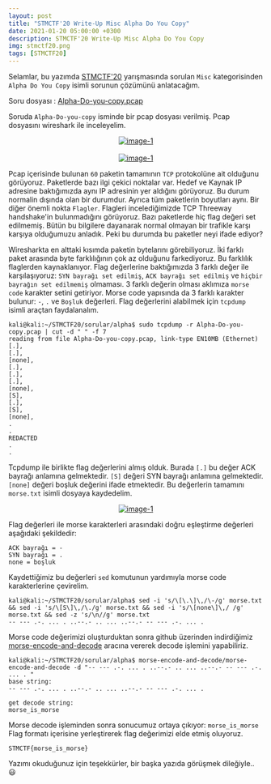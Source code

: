 ```yaml
---
layout: post
title: "STMCTF'20 Write-Up Misc Alpha Do You Copy"
date: 2021-01-20 05:00:00 +0300
description: STMCTF'20 Write-Up Misc Alpha Do You Copy
img: stmctf20.png
tags: [STMCTF20]
---
```

Selamlar, bu yazımda [STMCTF'20] yarışmasında sorulan `Misc` kategorisinden `Alpha Do You Copy` isimli sorunun çözümünü anlatacağım.

Soru dosyası : [Alpha-Do-you-copy.pcap]

Soruda `Alpha-Do-you-copy` isminde bir pcap dosyası verilmiş. Pcap dosyasını wireshark ile inceleyelim.

<center>
  <div>
      <a class="example-image-link" href="{{site.baseurl}}/assets/img/stmctf20-a1.png" data-lightbox="example-1"><img class="example-image" src="{{site.baseurl}}/assets/img/stmctf20-a1.png" alt="image-1" /></a>
	</div>
</center>
<br>
<center>
  <div>
      <a class="example-image-link" href="{{site.baseurl}}/assets/img/stmctf20-a2.png" data-lightbox="example-1"><img class="example-image" src="{{site.baseurl}}/assets/img/stmctf20-a2.png" alt="image-1" /></a>
	</div>
</center>

Pcap içerisinde bulunan `60` paketin tamamının `TCP` protokolüne ait olduğunu görüyoruz. Paketlerde bazı ilgi çekici noktalar var. Hedef ve Kaynak IP adresine baktığımızda aynı IP adresinin yer aldığını görüyoruz. Bu durum normalin dışında olan bir durumdur. Ayrıca tüm paketlerin boyutları aynı. Bir diğer önemli nokta `Flagler`. Flagleri incelediğimizde TCP Threeway handshake'in bulunmadığını görüyoruz. Bazı paketlerde hiç flag değeri set edilmemiş. Bütün bu bilgilere dayanarak normal olmayan bir trafikle karşı karşıya olduğumuzu anladık. Peki bu durumda bu paketler neyi ifade ediyor? 

Wiresharkta en alttaki kısımda paketin bytelarını görebiliyoruz. İki farklı paket arasında byte farklılığının çok az olduğunu farkediyoruz. Bu farklılık flaglerden kaynaklanıyor. Flag değerlerine baktığımızda 3 farklı değer ile karşılaşıyoruz: `SYN bayrağı set edilmiş`, `ACK bayrağı set edilmiş` ve `hiçbir bayrağın set edilmemiş` olmaması. 3 farklı değerin olması aklımıza `morse code` karakter setini getiriyor. Morse code yapısında da 3 farklı karakter bulunur: `-`, `.` ve `Boşluk` değerleri. Flag değerlerini alabilmek için `tcpdump` isimli araçtan faydalanalım.

```
kali@kali:~/STMCTF20/sorular/alpha$ sudo tcpdump -r Alpha-Do-you-copy.pcap | cut -d " " -f 7
reading from file Alpha-Do-you-copy.pcap, link-type EN10MB (Ethernet)
[.],
[.],
[none],
[.],
[.],
[.],
[none],
[S],
[.],
[S],
[none],
.
.
REDACTED
.
.
```

Tcpdump ile birlikte flag değerlerini almış olduk. Burada `[.]` bu değer ACK bayrağı anlamına gelmektedir. `[S]` değeri SYN bayrağı anlamına gelmektedir. `[none]` değeri boşluk değerini ifade etmektedir. Bu değerlerin tamamını `morse.txt` isimli dosyaya kaydedelim.

<center>
  <div>
      <a class="example-image-link" href="{{site.baseurl}}/assets/img/stmctf20-a3.png" data-lightbox="example-1"><img class="example-image" src="{{site.baseurl}}/assets/img/stmctf20-a3.png" alt="image-1" /></a>
	</div>
</center>

Flag değerleri ile morse karakterleri arasındaki doğru eşleştirme değerleri aşağıdaki şekildedir:

```
ACK bayrağı = -
SYN bayrağı = .
none = boşluk
```

Kaydettiğimiz bu değerleri `sed` komutunun yardımıyla morse code karakterlerine çevirelim.


```
kali@kali:~/STMCTF20/sorular/alpha$ sed -i 's/\[\.\]\,/\-/g' morse.txt && sed -i 's/\[S\]\,/\./g' morse.txt && sed -i 's/\[none\]\,/ /g' morse.txt && sed -z 's/\n//g' morse.txt
-- --- .-. ... . ..--.- .. ... ..--.- -- --- .-. ... .      
```

Morse code değerimizi oluşturduktan sonra github üzerinden indirdiğimiz [morse-encode-and-decode] aracına vererek decode işlemini yapabiliriz.

```
kali@kali:~/STMCTF20/sorular/alpha$ morse-encode-and-decode/morse-encode-and-decode -d "-- --- .-. ... . ..--.- .. ... ..--.- -- --- .-. ... . "
base string:
-- --- .-. ... . ..--.- .. ... ..--.- -- --- .-. ... . 

get decode string:
morse_is_morse
```

Morse decode işleminden sonra sonucumuz ortaya çıkıyor: `morse_is_morse` Flag formatı içerisine yerleştirerek flag değerimizi elde etmiş oluyoruz.

```
STMCTF{morse_is_morse}
```

Yazımı okuduğunuz için teşekkürler, bir başka yazıda görüşmek dileğiyle.. :smiley:


[STMCTF'20]: https://ctfonline.stm.com.tr/
[Alpha-Do-you-copy.pcap]: {{site.baseurl}}/assets/files/Alpha-Do-you-copy.pcap
[morse-encode-and-decode]: https://github.com/Joker2770/morse-encode-and-decode

